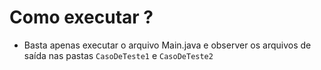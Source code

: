 # Como executar ?
* Basta apenas executar o arquivo Main.java e observer os arquivos de saída nas pastas <code>CasoDeTeste1</code> e <code>CasoDeTeste2</code>